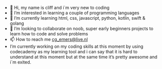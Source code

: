 - 👋 Hi, my name is cliff and i`m very new to coding
- 👀 I’m interested in learning a couple of programming languages
- 🌱 I’m currently learning html, css, javascript, python, kotlin, swift & golang
- 💞️ I’m looking to collaborate on noob, super early beginners projects to learn how to code and solve problems
- 📫 How to reach me cg_emers@live.nl
- I’m currently working on my coding skills at this moment by using codecademy as my learning tool and i can say that it is hard to understand at this moment but at the same time it’s pretty awesome and i`m exited.

<!---
cliffemers/cliffemers is a ✨ special ✨ repository because its `README.md` (this file) appears on your GitHub profile.
You can click the Preview link to take a look at your changes.
--->
